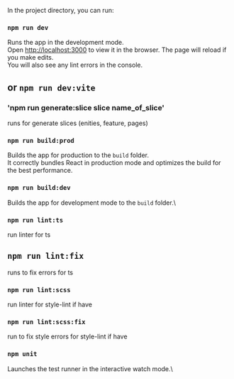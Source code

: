 
In the project directory, you can run:

### `npm run dev` 

Runs the app in the development mode.\
Open [http://localhost:3000](http://localhost:3000) to view it in the browser.
The page will reload if you make edits.\
You will also see any lint errors in the console.
 
## or `npm run dev:vite`

### 'npm run generate:slice slice name_of_slice'
runs for generate slices (enities, feature, pages)

### `npm run build:prod`

Builds the app for production to the `build` folder.\
It correctly bundles React in production mode and optimizes the build for the best performance.


### `npm run build:dev`

Builds the app for development mode to the `build` folder.\


### `npm run lint:ts`
run linter for ts 


## `npm run lint:fix` 
runs to fix errors for ts 


### `npm run lint:scss` 
run linter for style-lint if have 


### `npm run lint:scss:fix` 
run to fix style errors for style-lint if have 


### `npm unit`
Launches the test runner in the interactive watch mode.\
